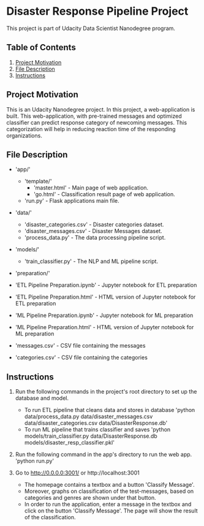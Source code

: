 # Disaster Response Pipeline Project

This project is part of Udacity Data Scientist Nanodegree program. 


## Table of Contents
1. [Project Motivation](#motivation)
2. [File Description](#files)
3. [Instructions](#instructions)


## Project Motivation <a name="motivation"></a>
This is an Udacity Nanodegree project. In this project, a web-application is built. This web-application, with pre-trained messages and optimized classifier can predict response category of newcoming messages. This categorization will help in reducing reaction time of the responding organizations.</br>


## File Description <a name="files"></a>
- 'app/'
  - 'template/'
    - 'master.html'  -  Main page of web application.
    - 'go.html'  -  Classification result page of web application.
  - 'run.py'  - Flask applications main file.

- 'data/'
  - 'disaster_categories.csv'  - Disaster categories dataset.
  - 'disaster_messages.csv'  - Disaster Messages dataset.
  - 'process_data.py' - The data processing pipeline script.

- 'models/'
  - 'train_classifier.py' - The NLP and ML pipeline script.

    
 - 'preparation/' 
  - 'ETL Pipeline Preparation.ipynb'  -  Jupyter notebook for ETL preparation
  - 'ETL Pipeline Preparation.html'  -  HTML version of Jupyter notebook for ETL preparation
  - 'ML Pipeline Preparation.ipynb'  -  Jupyter notebook for ML preparation
  - 'ML Pipeline Preparation.html'  -  HTML version of Jupyter notebook for ML preparation
  - 'messages.csv'  -  CSV file containing the messages
  - 'categories.csv'  -  CSV file containing the categories


## Instructions <a name="instructions"></a>
1. Run the following commands in the project's root directory to set up the database and model.

    - To run ETL pipeline that cleans data and stores in database
        'python data/process_data.py data/disaster_messages.csv data/disaster_categories.csv data/DisasterResponse.db'
    - To run ML pipeline that trains classifier and saves
        'python models/train_classifier.py data/DisasterResponse.db models/disaster_resp_classifier.pkl'

2. Run the following command in the app's directory to run the web app.
    'python run.py'

3. Go to http://0.0.0.0:3001/ or http://localhost:3001

    - The homepage contains a textbox and a button 'Classify Message'.
    - Moreover, graphs on classification of the test-messages, based on categories and genres are shown under that button.
    - In order to run the application, enter a message in the textbox and click on the button 'Classify Message'. The page will show the result of the classification. 
